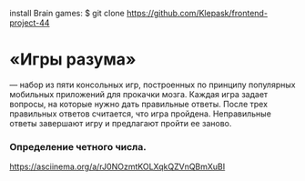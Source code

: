 install Brain games: $ git clone https://github.com/Klepask/frontend-project-44

# «Игры разума»

— набор из пяти консольных игр, построенных по принципу популярных мобильных приложений для прокачки мозга. Каждая игра задает вопросы, на которые нужно дать правильные ответы. После трех правильных ответов считается, что игра пройдена. Неправильные ответы завершают игру и предлагают пройти ее заново.

### Определение четного числа. 

https://asciinema.org/a/rJ0NOzmtKOLXqkQZVnQBmXuBI